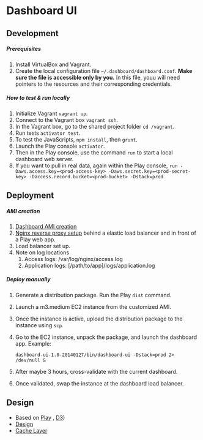 Dashboard UI
=====================================

Development
------------------

##### Prerequisites

1. Install VirtualBox and Vagrant.
2. Create the local configuration file `~/.dashboard/dashboard.conf`. **Make sure the file is accessible only by you.** In this file, youu will need pointers to the resources and their corresponding credentials.

##### How to test & run locally

1. Initialize Vagrant `vagrant up`.
2. Connect to the Vagrant box `vagrant ssh`.
3. In the Vagrant box, go to the shared project folder `cd /vagrant`.
4. Run tests `activator test`. 
5. To test the JavaScripts, `npm install`, then `grunt`.
6. Launch the Play console `activator`.
7. Then in the Play console, use the command `run` to start a local dashboard web server.
8. If you want to pull in real data, again within the Play console,
    `run -Daws.access.key=<prod-access-key> -Daws.secret.key=<prod-secret-key> -Daccess.record.bucket=<prod-bucket> -Dstack=prod`

Deployment
------------------

##### AMI creation

1. [Dashboard AMI creation](https://gist.github.com/eric-wu/8658696)
2. [Nginx reverse proxy setup](https://gist.github.com/eric-wu/8483112) behind a elastic load balancer and in front of a Play web app.
3. Load balancer set up.
4. Note on log locations
    1. Access logs: /var/log/nginx/access.log
    2. Application logs: [/path/to/app]/logs/application.log

##### Deploy manually

1. Generate a distribution package. Run the Play `dist` command.
2. Launch a m3.medium EC2 instance from the customized AMI.
3. Once the instance is active, upload the distribution package to the instance using `scp`.
4. Go to the EC2 instance, unpack the package, and launch the dashboard app. Example:

    `dashboard-ui-1.0-20140127/bin/dashboard-ui -Dstack=prod 2> /dev/null &`

5. After maybe 3 hours, cross-validate with the current dashboard.
6. Once validated, swap the instance at the dashboard load balancer.

Design
------------------

* Based on [Play](https://github.com/playframework/playframework) , [D3](https://github.com/mbostock/d3))
* [Design](https://github.com/eric-wu/dashboard/wiki)
* [Cache Layer](https://github.com/Sage-Bionetworks/dashboard)
